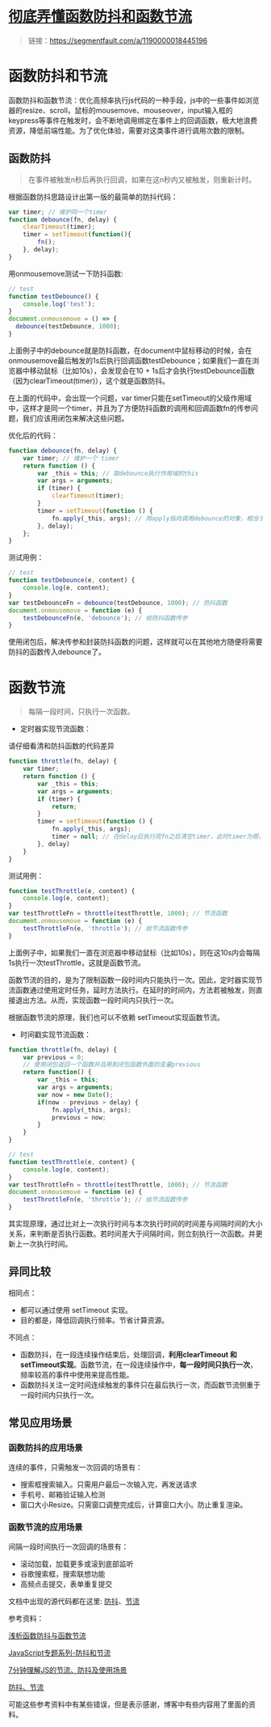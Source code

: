 # [彻底弄懂函数防抖和函数节流](https://segmentfault.com/a/1190000018445196)

> 链接：https://segmentfault.com/a/1190000018445196

# 函数防抖和节流

函数防抖和函数节流：优化高频率执行js代码的一种手段，js中的一些事件如浏览器的resize、scroll，鼠标的mousemove、mouseover，input输入框的keypress等事件在触发时，会不断地调用绑定在事件上的回调函数，极大地浪费资源，降低前端性能。为了优化体验，需要对这类事件进行调用次数的限制。

## 函数防抖

> 在事件被触发n秒后再执行回调，如果在这n秒内又被触发，则重新计时。

根据函数防抖思路设计出第一版的最简单的防抖代码：

```javascript
var timer; // 维护同一个timer
function debounce(fn, delay) {
    clearTimeout(timer);
    timer = setTimeout(function(){
        fn();
    }, delay);
}
```

用onmousemove测试一下防抖函数:

```javascript
// test
function testDebounce() {
    console.log('test');
}
document.onmousemove = () => {
  debounce(testDebounce, 1000);
}
```

上面例子中的debounce就是防抖函数，在document中鼠标移动的时候，会在onmousemove最后触发的1s后执行回调函数testDebounce；如果我们一直在浏览器中移动鼠标（比如10s），会发现会在10 + 1s后才会执行testDebounce函数（因为clearTimeout(timer)），这个就是函数防抖。

在上面的代码中，会出现一个问题，var timer只能在setTimeout的父级作用域中，这样才是同一个timer，并且为了方便防抖函数的调用和回调函数fn的传参问题，我们应该用闭包来解决这些问题。

优化后的代码：

```javascript
function debounce(fn, delay) {
    var timer; // 维护一个 timer
    return function () {
        var _this = this; // 取debounce执行作用域的this
        var args = arguments;
        if (timer) {
            clearTimeout(timer);
        }
        timer = setTimeout(function () {
            fn.apply(_this, args); // 用apply指向调用debounce的对象，相当于_this.fn(args);
        }, delay);
    };
}
```

测试用例：

```javascript
// test
function testDebounce(e, content) {
    console.log(e, content);
}
var testDebounceFn = debounce(testDebounce, 1000); // 防抖函数
document.onmousemove = function (e) {
    testDebounceFn(e, 'debounce'); // 给防抖函数传参
}
```

使用闭包后，解决传参和封装防抖函数的问题，这样就可以在其他地方随便将需要防抖的函数传入debounce了。

# 函数节流

> 每隔一段时间，只执行一次函数。

- 定时器实现节流函数：

请仔细看清和防抖函数的代码差异

```javascript
function throttle(fn, delay) {
    var timer;
    return function () {
        var _this = this;
        var args = arguments;
        if (timer) {
            return;
        }
        timer = setTimeout(function () {
            fn.apply(_this, args);
            timer = null; // 在delay后执行完fn之后清空timer，此时timer为假，throttle触发可以进入计时器
        }, delay)
    }
}
```

测试用例：

```javascript
function testThrottle(e, content) {
    console.log(e, content);
}
var testThrottleFn = throttle(testThrottle, 1000); // 节流函数
document.onmousemove = function (e) {
    testThrottleFn(e, 'throttle'); // 给节流函数传参
}
```

上面例子中，如果我们一直在浏览器中移动鼠标（比如10s），则在这10s内会每隔1s执行一次testThrottle，这就是函数节流。

函数节流的目的，是为了限制函数一段时间内只能执行一次。因此，定时器实现节流函数通过使用定时任务，延时方法执行。在延时的时间内，方法若被触发，则直接退出方法。从而，实现函数一段时间内只执行一次。

根据函数节流的原理，我们也可以不依赖 setTimeout实现函数节流。

- 时间戳实现节流函数：

```javascript
function throttle(fn, delay) {
    var previous = 0;
    // 使用闭包返回一个函数并且用到闭包函数外面的变量previous
    return function() {
        var _this = this;
        var args = arguments;
        var now = new Date();
        if(now - previous > delay) {
            fn.apply(_this, args);
            previous = now;
        }
    }
}

// test
function testThrottle(e, content) {
    console.log(e, content);
}
var testThrottleFn = throttle(testThrottle, 1000); // 节流函数
document.onmousemove = function (e) {
    testThrottleFn(e, 'throttle'); // 给节流函数传参
}
```

其实现原理，通过比对上一次执行时间与本次执行时间的时间差与间隔时间的大小关系，来判断是否执行函数。若时间差大于间隔时间，则立刻执行一次函数。并更新上一次执行时间。

## 异同比较

相同点：

- 都可以通过使用 setTimeout 实现。
- 目的都是，降低回调执行频率。节省计算资源。

不同点：

- 函数防抖，在一段连续操作结束后，处理回调，**利用clearTimeout 和 setTimeout实现**。函数节流，在一段连续操作中，**每一段时间只执行一次**，频率较高的事件中使用来提高性能。
- 函数防抖关注一定时间连续触发的事件只在最后执行一次，而函数节流侧重于一段时间内只执行一次。

## 常见应用场景

### 函数防抖的应用场景

连续的事件，只需触发一次回调的场景有：

- 搜索框搜索输入。只需用户最后一次输入完，再发送请求
- 手机号、邮箱验证输入检测
- 窗口大小Resize。只需窗口调整完成后，计算窗口大小。防止重复渲染。

### 函数节流的应用场景

间隔一段时间执行一次回调的场景有：

- 滚动加载，加载更多或滚到底部监听
- 谷歌搜索框，搜索联想功能
- 高频点击提交，表单重复提交

文档中出现的源代码都在这里: [防抖](https://link.segmentfault.com/?url=https%3A%2F%2Fgithub.com%2Fdzfrontend%2Fblog%2Fblob%2Foptimization%2FOptimization%2F%25E5%2587%25BD%25E6%2595%25B0%25E9%2598%25B2%25E6%258A%2596%25E5%2592%258C%25E8%258A%2582%25E6%25B5%2581%2Fdebounce.js)、[节流](https://link.segmentfault.com/?url=https%3A%2F%2Fgithub.com%2Fdzfrontend%2Fblog%2Fblob%2Foptimization%2FOptimization%2F%25E5%2587%25BD%25E6%2595%25B0%25E9%2598%25B2%25E6%258A%2596%25E5%2592%258C%25E8%258A%2582%25E6%25B5%2581%2Fthrottle.js)

参考资料：

[浅析函数防抖与函数节流](https://link.segmentfault.com/?url=https%3A%2F%2Fwww.jianshu.com%2Fp%2Ff9f6b637fd6c)

[JavaScript专题系列-防抖和节流](https://link.segmentfault.com/?url=https%3A%2F%2Fjuejin.im%2Fpost%2F5c52703e6fb9a049a42f7735)

[7分钟理解JS的节流、防抖及使用场景](https://link.segmentfault.com/?url=https%3A%2F%2Fjuejin.im%2Fpost%2F5b8de829f265da43623c4261)

[防抖、节流](https://link.segmentfault.com/?url=http%3A%2F%2Falloween.top%2F2018%2F04%2F16%2F%25E9%2598%25B2%25E6%258A%2596%25E3%2580%2581%25E8%258A%2582%25E6%25B5%2581%2F)

可能这些参考资料中有某些错误，但是表示感谢，博客中有些内容用了里面的资料。